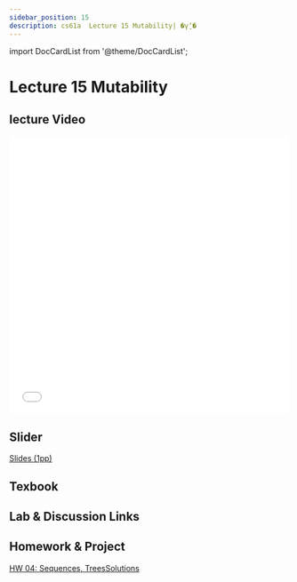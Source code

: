 ```yaml
---
sidebar_position: 15
description: cs61a  Lecture 15 Mutability| �γ̱ʼ� 
---
```


import DocCardList from '@theme/DocCardList';


# Lecture 15 Mutability
## lecture Video

<iframe src="//player.bilibili.com/player.html?aid=277746636&bvid=BV17c411f78k&cid=1311465503&p=1&high_quality=1&danmaku=0" scrolling="no" border="0" frameborder="no" framespacing="0" allowfullscreen="true" allowfullscreen="allowfullscreen" width="100%" height="500" scrolling="no" frameborder="0" sandbox="allow-top-navigation allow-same-origin allow-forms allow-scripts"> </iframe>

## Slider
[Slides (1pp)](/resource/cs61a/15-Mutability_1pp.pdf)
## Texbook


## Lab & Discussion Links


## Homework & Project
[HW 04: Sequences, Trees](./homework/hw04.md)[Solutions](./homework/sol-hw04.md)


<DocCardList />
